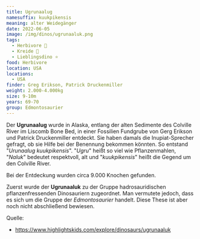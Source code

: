 ```yaml
---
title: Ugrunaalug
namesuffix: kuukpikensis
meaning: alter Weidegänger
date: 2022-06-05
image: /img/dinos/ugrunaaluk.png
tags:
  - Herbivore 🌿
  - Kreide 🦴
  - Lieblingsdino ⭐
food: Herbivore
location: USA
locations:
  - USA
finder: Greg Erikson, Patrick Druckenmiller
weight: 2.000-4.000kg
size: 9-10m
years: 69-70
group: Edmontosaurier
---
```

Der **Ugrunaalug** wurde in Alaska, entlang der alten Sedimente des Colville River im Liscomb Bone Bed, in einer Fossilien Fundgrube von Gerg Erikson und Patrick Druckenmiller entdeckt. Sie haben damals die Inupiat-Sprecher gefragt, ob sie Hilfe bei der Benennung bekommen könnten. So entstand "*Urunaalug kuukpikensis*". "*Ugru*" heißt so viel wie Pflanzenmahlen, "*Naluk*" bedeutet respektvoll, alt und "*kuukpikensis*"  heißt die Gegend um den Colville River. 

Bei der Entdeckung wurden circa 9.000 Knochen gefunden.

Zuerst wurde der **Ugrunaaluk** zu der Gruppe hadrosauridischen pflanzenfressenden Dinosauriern zugeordnet. Man vermutete jedoch, dass es sich um die Gruppe der *Edmontosaurier* handelt. Diese These ist aber noch nicht abschließend bewiesen.

Quelle:

* https://www.highlightskids.com/explore/dinosaurs/ugrunaaluk